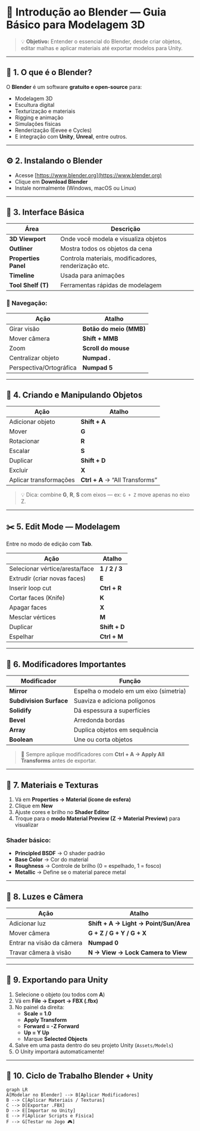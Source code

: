 # 🧱 Introdução ao Blender — Guia Básico para Modelagem 3D

> 💡 **Objetivo:** Entender o essencial do Blender, desde criar objetos, editar malhas e aplicar materiais até exportar modelos para Unity.

---

## 🧭 1. O que é o Blender?

O **Blender** é um software **gratuito e open-source** para:
- Modelagem 3D  
- Escultura digital  
- Texturização e materiais  
- Rigging e animação  
- Simulações físicas  
- Renderização (Eevee e Cycles)  
- E integração com **Unity**, **Unreal**, entre outros.

---

## ⚙️ 2. Instalando o Blender

- Acesse [https://www.blender.org](https://www.blender.org)
- Clique em **Download Blender**
- Instale normalmente (Windows, macOS ou Linux)

---

## 🧰 3. Interface Básica

| Área | Descrição |
|------|------------|
| **3D Viewport** | Onde você modela e visualiza objetos |
| **Outliner** | Mostra todos os objetos da cena |
| **Properties Panel** | Controla materiais, modificadores, renderização etc. |
| **Timeline** | Usada para animações |
| **Tool Shelf (T)** | Ferramentas rápidas de modelagem |

### 🧭 Navegação:

| Ação | Atalho |
|------|--------|
| Girar visão | **Botão do meio (MMB)** |
| Mover câmera | **Shift + MMB** |
| Zoom | **Scroll do mouse** |
| Centralizar objeto | **Numpad .** |
| Perspectiva/Ortográfica | **Numpad 5** |

---

## 🧱 4. Criando e Manipulando Objetos

| Ação | Atalho |
|------|--------|
| Adicionar objeto | **Shift + A** |
| Mover | **G** |
| Rotacionar | **R** |
| Escalar | **S** |
| Duplicar | **Shift + D** |
| Excluir | **X** |
| Aplicar transformações | **Ctrl + A** → “All Transforms” |

> 💡 Dica: combine **G**, **R**, **S** com eixos — ex: `G + Z` move apenas no eixo Z.

---

## ✂️ 5. Edit Mode — Modelagem

Entre no modo de edição com **Tab**.

| Ação | Atalho |
|------|--------|
| Selecionar vértice/aresta/face | **1 / 2 / 3** |
| Extrudir (criar novas faces) | **E** |
| Inserir loop cut | **Ctrl + R** |
| Cortar faces (Knife) | **K** |
| Apagar faces | **X** |
| Mesclar vértices | **M** |
| Duplicar | **Shift + D** |
| Espelhar | **Ctrl + M** |

---

## 🧩 6. Modificadores Importantes

| Modificador | Função |
|--------------|--------|
| **Mirror** | Espelha o modelo em um eixo (simetria) |
| **Subdivision Surface** | Suaviza e adiciona polígonos |
| **Solidify** | Dá espessura a superfícies |
| **Bevel** | Arredonda bordas |
| **Array** | Duplica objetos em sequência |
| **Boolean** | Une ou corta objetos |

> 🧠 Sempre aplique modificadores com **Ctrl + A → Apply All Transforms** antes de exportar.

---

## 🎨 7. Materiais e Texturas

1. Vá em **Properties → Material (ícone de esfera)**  
2. Clique em **New**  
3. Ajuste cores e brilho no **Shader Editor**  
4. Troque para o **modo Material Preview (Z → Material Preview)** para visualizar  

### Shader básico:
- **Principled BSDF** → O shader padrão  
- **Base Color** → Cor do material  
- **Roughness** → Controle de brilho (0 = espelhado, 1 = fosco)  
- **Metallic** → Define se o material parece metal  

---

## 🌄 8. Luzes e Câmera

| Ação | Atalho |
|------|--------|
| Adicionar luz | **Shift + A → Light → Point/Sun/Area** |
| Mover câmera | **G + Z / G + Y / G + X** |
| Entrar na visão da câmera | **Numpad 0** |
| Travar câmera à visão | **N → View → Lock Camera to View** |

---

## 🧍 9. Exportando para Unity

1. Selecione o objeto (ou todos com **A**)  
2. Vá em **File → Export → FBX (.fbx)**  
3. No painel da direita:
   - **Scale = 1.0**
   - **Apply Transform**
   - **Forward = -Z Forward**
   - **Up = Y Up**
   - Marque **Selected Objects**  
4. Salve em uma pasta dentro do seu projeto Unity (`Assets/Models`)  
5. O Unity importará automaticamente!

---

## 🔄 10. Ciclo de Trabalho Blender + Unity

```mermaid
graph LR
A[Modelar no Blender] --> B[Aplicar Modificadores]
B --> C[Aplicar Materiais / Texturas]
C --> D[Exportar .FBX]
D --> E[Importar no Unity]
E --> F[Aplicar Scripts e Física]
F --> G[Testar no Jogo 🎮]
